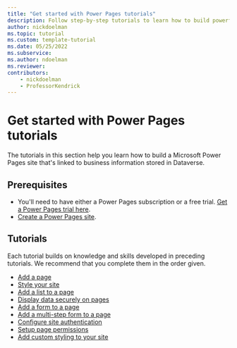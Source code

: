 ```yaml
---
title: "Get started with Power Pages tutorials"
description: Follow step-by-step tutorials to learn how to build powerful sites using Power Pages.
author: nickdoelman
ms.topic: tutorial
ms.custom: template-tutorial
ms.date: 05/25/2022
ms.subservice:
ms.author: ndoelman 
ms.reviewer: 
contributors:
    - nickdoelman
    - ProfessorKendrick
---
```


# Get started with Power Pages tutorials

The tutorials in this section help you learn how to build a Microsoft Power Pages site that's linked to business information stored in Dataverse.

## Prerequisites

- You'll need to have either a Power Pages subscription or a free trial. [Get a Power Pages trial here](trial-signup.md).
- [Create a Power Pages site](create-manage.md).

## Tutorials

Each tutorial builds on knowledge and skills developed in preceding tutorials. We recommend that you complete them in the order given.

- [Add a page](tutorial-add-webpage.md)
- [Style your site](tutorial-style-site.md)
- [Add a list to a page](tutorial-add-list-to-page.md)
- [Display data securely on pages](tutorial-display-data-securely.md)
- [Add a form to a page](tutorial-add-form-to-page.md)
- [Add a multi-step form to a page](tutorial-add-multi-step-form.md)
- [Configure site authentication](tutorial-setup-site-authentication.md)
- [Setup page permissions](tutorial-setup-page-permissions.md)
- [Add custom styling to your site](tutorial-add-custom-style.md)
